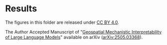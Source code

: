 # Results

The figures in this folder are released under [CC BY 4.0](https://creativecommons.org/licenses/by/4.0/).

The Author Accepted Manuscript of "[Geospatial Mechanistic Interpretability of Large Language Models](https://arxiv.org/abs/2505.03368)" available on arXiv ([arXiv:2505.03368](https://arxiv.org/abs/2505.03368)).
